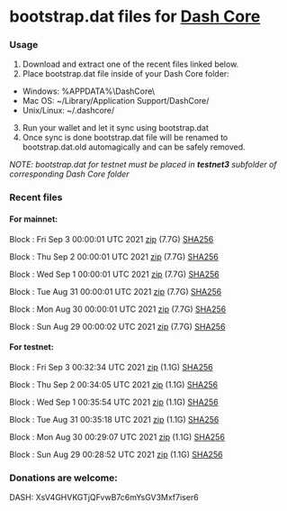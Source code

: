 # bootstrap.dat files for [Dash Core](https://github.com/dashpay/dash)

### Usage

1. Download and extract one of the recent files linked below.
2. Place bootstrap.dat file inside of your Dash Core folder:
 - Windows: %APPDATA%\DashCore\
 - Mac OS: ~/Library/Application Support/DashCore/
 - Unix/Linux: ~/.dashcore/
3. Run your wallet and let it sync using bootstrap.dat
4. Once sync is done bootstrap.dat file will be renamed to bootstrap.dat.old automagically and can be safely removed.

_NOTE: bootstrap.dat for testnet must be placed in **testnet3** subfolder of corresponding Dash Core folder_

### Recent files

#### For mainnet:

Block [](https://insight.dash.org/insight/block/): Fri Sep  3 00:00:01 UTC 2021 [zip](https://dash-bootstrap.ams3.digitaloceanspaces.com/mainnet/2021-09-03/bootstrap.dat.zip) (7.7G) [SHA256](https://dash-bootstrap.ams3.digitaloceanspaces.com/mainnet/2021-09-03/sha256.txt)

Block [](https://insight.dash.org/insight/block/): Thu Sep  2 00:00:01 UTC 2021 [zip](https://dash-bootstrap.ams3.digitaloceanspaces.com/mainnet/2021-09-02/bootstrap.dat.zip) (7.7G) [SHA256](https://dash-bootstrap.ams3.digitaloceanspaces.com/mainnet/2021-09-02/sha256.txt)

Block [](https://insight.dash.org/insight/block/): Wed Sep  1 00:00:01 UTC 2021 [zip](https://dash-bootstrap.ams3.digitaloceanspaces.com/mainnet/2021-09-01/bootstrap.dat.zip) (7.7G) [SHA256](https://dash-bootstrap.ams3.digitaloceanspaces.com/mainnet/2021-09-01/sha256.txt)

Block [](https://insight.dash.org/insight/block/): Tue Aug 31 00:00:01 UTC 2021 [zip](https://dash-bootstrap.ams3.digitaloceanspaces.com/mainnet/2021-08-31/bootstrap.dat.zip) (7.7G) [SHA256](https://dash-bootstrap.ams3.digitaloceanspaces.com/mainnet/2021-08-31/sha256.txt)

Block [](https://insight.dash.org/insight/block/): Mon Aug 30 00:00:01 UTC 2021 [zip](https://dash-bootstrap.ams3.digitaloceanspaces.com/mainnet/2021-08-30/bootstrap.dat.zip) (7.7G) [SHA256](https://dash-bootstrap.ams3.digitaloceanspaces.com/mainnet/2021-08-30/sha256.txt)

Block [](https://insight.dash.org/insight/block/): Sun Aug 29 00:00:02 UTC 2021 [zip](https://dash-bootstrap.ams3.digitaloceanspaces.com/mainnet/2021-08-29/bootstrap.dat.zip) (7.7G) [SHA256](https://dash-bootstrap.ams3.digitaloceanspaces.com/mainnet/2021-08-29/sha256.txt)


#### For testnet:

Block [](https://testnet-insight.dashevo.org/insight/block/): Fri Sep  3 00:32:34 UTC 2021 [zip](https://dash-bootstrap.ams3.digitaloceanspaces.com/testnet/2021-09-03/bootstrap.dat.zip) (1.1G) [SHA256](https://dash-bootstrap.ams3.digitaloceanspaces.com/testnet/2021-09-03/sha256.txt)

Block [](https://testnet-insight.dashevo.org/insight/block/): Thu Sep  2 00:34:05 UTC 2021 [zip](https://dash-bootstrap.ams3.digitaloceanspaces.com/testnet/2021-09-02/bootstrap.dat.zip) (1.1G) [SHA256](https://dash-bootstrap.ams3.digitaloceanspaces.com/testnet/2021-09-02/sha256.txt)

Block [](https://testnet-insight.dashevo.org/insight/block/): Wed Sep  1 00:35:54 UTC 2021 [zip](https://dash-bootstrap.ams3.digitaloceanspaces.com/testnet/2021-09-01/bootstrap.dat.zip) (1.1G) [SHA256](https://dash-bootstrap.ams3.digitaloceanspaces.com/testnet/2021-09-01/sha256.txt)

Block [](https://testnet-insight.dashevo.org/insight/block/): Tue Aug 31 00:35:18 UTC 2021 [zip](https://dash-bootstrap.ams3.digitaloceanspaces.com/testnet/2021-08-31/bootstrap.dat.zip) (1.1G) [SHA256](https://dash-bootstrap.ams3.digitaloceanspaces.com/testnet/2021-08-31/sha256.txt)

Block [](https://testnet-insight.dashevo.org/insight/block/): Mon Aug 30 00:29:07 UTC 2021 [zip](https://dash-bootstrap.ams3.digitaloceanspaces.com/testnet/2021-08-30/bootstrap.dat.zip) (1.1G) [SHA256](https://dash-bootstrap.ams3.digitaloceanspaces.com/testnet/2021-08-30/sha256.txt)

Block [](https://testnet-insight.dashevo.org/insight/block/): Sun Aug 29 00:28:52 UTC 2021 [zip](https://dash-bootstrap.ams3.digitaloceanspaces.com/testnet/2021-08-29/bootstrap.dat.zip) (1.1G) [SHA256](https://dash-bootstrap.ams3.digitaloceanspaces.com/testnet/2021-08-29/sha256.txt)


### Donations are welcome:

DASH: XsV4GHVKGTjQFvwB7c6mYsGV3Mxf7iser6
